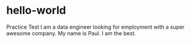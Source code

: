 # hello-world
Practice Test
I am a data engineer looking for employment with a super awesome company. 
My name is Paul. I am the best. 
